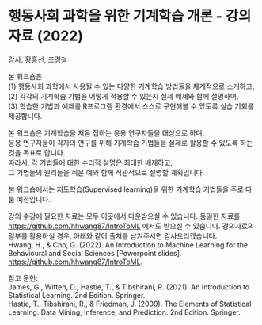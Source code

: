 # 행동사회 과학을 위한 기계학습 개론 - 강의자료 (2022)

강사: 황흥선, 조경철  

본 워크숍은  
(1) 행동사회 과학에서 사용될 수 있는 다양한 기계학습 방법들을 체계적으로 소개하고,  
(2) 각각의 기계학습 기법을 어떻게 적용할 수 있는지 실제 예제와 함께 설명하며,  
(3) 학습한 기법과 예제를 R프로그램 환경에서 스스로 구현해볼 수 있도록 실습 기회를 제공합니다.  

본 워크숍은 기계학습을 처음 접하는 응용 연구자들을 대상으로 하며,  
응용 연구자들이 각자의 연구를 위해 기계학습 기법들을 실제로 활용할 수 있도록 하는 것을 목표로 합니다.  
따라서, 각 기법들에 대한 수리적 설명은 최대한 배제하고,  
그 기법들의 원리들을 쉬운 예와 함께 직관적으로 설명할 계획입니다.  

본 워크숍에서는 지도학습(Supervised learning)을 위한 기계학습 기법들을 주로 다룰 예정입니다.  

강의 수강에 필요한 자료는 모두 이곳에서 다운받으실 수 있습니다. 동일한 자료를 https://github.com/hhwang87/IntroToML 에서도 받으실 수 있습니다. 강의자료의 일부를 활용하실 경우, 아래와 같이 출처를 남겨주시면 감사드리겠습니다.  
Hwang, H., & Cho, G. (2022). An Introduction to Machine Learning for the Behavioural and Social Sciences [Powerpoint slides]. https://github.com/hhwang87/IntroToML.

참고 문헌:  
James, G., Witten, D., Hastie, T., & Tibshirani, R. (2021). An Introduction to Statistical Learning. 2nd Edition. Springer.  
Hastie, T., Tibshirani, R., & Friedman, J. (2009). The Elements of Statistical Learning. Data Mining, Inference, and Prediction. 2nd Edition. Springer.
